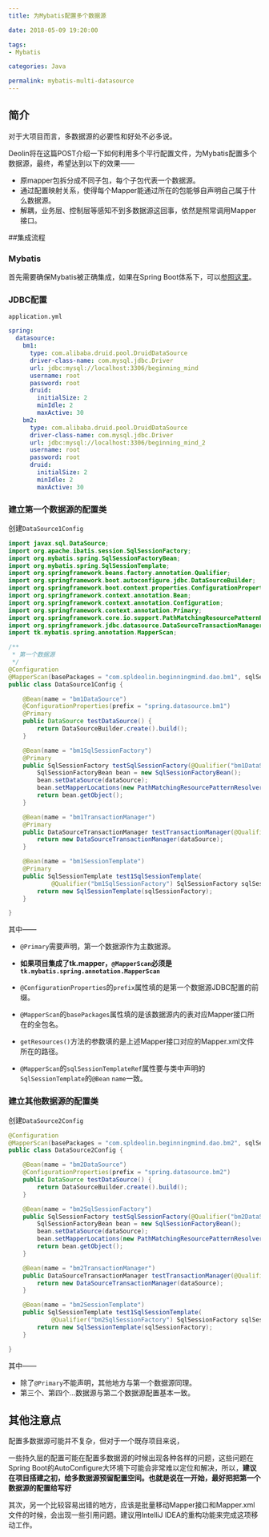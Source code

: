 ```yaml
---
title: 为Mybatis配置多个数据源

date: 2018-05-09 19:20:00

tags:
- Mybatis

categories: Java

permalink: mybatis-multi-datasource
---
```


## 简介

对于大项目而言，多数据源的必要性和好处不必多说。

Deolin将在这篇POST介绍一下如何利用多个平行配置文件，为Mybatis配置多个数据源，最终，希望达到以下的效果——

- 原mapper包拆分成不同子包，每个子包代表一个数据源。
- 通过配置映射关系，使得每个Mapper能通过所在的包能够自声明自己属于什么数据源。
- 解耦，业务层、控制层等感知不到多数据源这回事，依然是照常调用Mapper接口。



##集成流程 

### Mybatis

首先需要确保Mybatis被正确集成，如果在Spring Boot体系下，可以[参照这里](http://spldeolin.com/posts/spring-boot-mybatis-tkmapper-pagehelper)。



### JDBC配置

`application.yml`

~~~yaml
spring:
  datasource:
  	bm1:
      type: com.alibaba.druid.pool.DruidDataSource
      driver-class-name: com.mysql.jdbc.Driver
      url: jdbc:mysql://localhost:3306/beginning_mind
      username: root
      password: root
      druid:
        initialSize: 2
        minIdle: 2
        maxActive: 30
    bm2:
      type: com.alibaba.druid.pool.DruidDataSource
      driver-class-name: com.mysql.jdbc.Driver
      url: jdbc:mysql://localhost:3306/beginning_mind_2
      username: root
      password: root
      druid:
        initialSize: 2
        minIdle: 2
        maxActive: 30
~~~



### 建立第一个数据源的配置类

创建`DataSource1Config`

~~~java
import javax.sql.DataSource;
import org.apache.ibatis.session.SqlSessionFactory;
import org.mybatis.spring.SqlSessionFactoryBean;
import org.mybatis.spring.SqlSessionTemplate;
import org.springframework.beans.factory.annotation.Qualifier;
import org.springframework.boot.autoconfigure.jdbc.DataSourceBuilder;
import org.springframework.boot.context.properties.ConfigurationProperties;
import org.springframework.context.annotation.Bean;
import org.springframework.context.annotation.Configuration;
import org.springframework.context.annotation.Primary;
import org.springframework.core.io.support.PathMatchingResourcePatternResolver;
import org.springframework.jdbc.datasource.DataSourceTransactionManager;
import tk.mybatis.spring.annotation.MapperScan;

/**
 * 第一个数据源
 */
@Configuration
@MapperScan(basePackages = "com.spldeolin.beginningmind.dao.bm1", sqlSessionTemplateRef = "bm1SessionTemplate")
public class DataSource1Config {

    @Bean(name = "bm1DataSource")
    @ConfigurationProperties(prefix = "spring.datasource.bm1")
    @Primary
    public DataSource testDataSource() {
        return DataSourceBuilder.create().build();
    }

    @Bean(name = "bm1SqlSessionFactory")
    @Primary
    public SqlSessionFactory testSqlSessionFactory(@Qualifier("bm1DataSource") DataSource dataSource) throws Exception {
        SqlSessionFactoryBean bean = new SqlSessionFactoryBean();
        bean.setDataSource(dataSource);
        bean.setMapperLocations(new PathMatchingResourcePatternResolver().getResources("classpath:mapper/bm1/*.xml"));
        return bean.getObject();
    }

    @Bean(name = "bm1TransactionManager")
    @Primary
    public DataSourceTransactionManager testTransactionManager(@Qualifier("bm1DataSource") DataSource dataSource) {
        return new DataSourceTransactionManager(dataSource);
    }

    @Bean(name = "bm1SessionTemplate")
    @Primary
    public SqlSessionTemplate test1SqlSessionTemplate(
            @Qualifier("bm1SqlSessionFactory") SqlSessionFactory sqlSessionFactory) {
        return new SqlSessionTemplate(sqlSessionFactory);
    }

}
~~~



其中——

- `@Primary`需要声明，第一个数据源作为主数据源。
- **如果项目集成了tk.mapper，`@MapperScan`必须是`tk.mybatis.spring.annotation.MapperScan`**

- `@ConfigurationProperties`的`prefix`属性填的是第一个数据源JDBC配置的前缀。

- `@MapperScan`的`basePackages`属性填的是该数据源内的表对应Mapper接口所在的全包名。
- `getResources()`方法的参数填的是上述Mapper接口对应的Mapper.xml文件所在的路径。
- `@MapperScan`的`sqlSessionTemplateRef`属性要与类中声明的`SqlSessionTemplate`的`@Bean` `name`一致。



### 建立其他数据源的配置类

创建`DataSource2Config`

~~~java
@Configuration
@MapperScan(basePackages = "com.spldeolin.beginningmind.dao.bm2", sqlSessionTemplateRef = "bm2SessionTemplate")
public class DataSource2Config {

    @Bean(name = "bm2DataSource")
    @ConfigurationProperties(prefix = "spring.datasource.bm2")
    public DataSource testDataSource() {
        return DataSourceBuilder.create().build();
    }

    @Bean(name = "bm2SqlSessionFactory")
    public SqlSessionFactory testSqlSessionFactory(@Qualifier("bm2DataSource") DataSource dataSource) throws Exception {
        SqlSessionFactoryBean bean = new SqlSessionFactoryBean();
        bean.setDataSource(dataSource);
        bean.setMapperLocations(new PathMatchingResourcePatternResolver().getResources("classpath:mapper/bm2/*.xml"));
        return bean.getObject();
    }

    @Bean(name = "bm2TransactionManager")
    public DataSourceTransactionManager testTransactionManager(@Qualifier("bm2DataSource") DataSource dataSource) {
        return new DataSourceTransactionManager(dataSource);
    }

    @Bean(name = "bm2SessionTemplate")
    public SqlSessionTemplate test1SqlSessionTemplate(
            @Qualifier("bm2SqlSessionFactory") SqlSessionFactory sqlSessionFactory) {
        return new SqlSessionTemplate(sqlSessionFactory);
    }

}
~~~



其中——

- 除了`@Primary`不能声明，其他地方与第一个数据源同理。
- 第三个、第四个...数据源与第二个数据源配置基本一致。



## 其他注意点

配置多数据源可能并不复杂，但对于一个既存项目来说，

一些持久层的配置可能在配置多数据源的时候出现各种各样的问题，这些问题在Spring Boot的AutoConfigure大环境下可能会非常难以定位和解决，所以，**建议在项目搭建之初，给多数据源预留配置空间。也就是说在一开始，最好把把第一个数据源的配置给写好**

其次，另一个比较容易出错的地方，应该是批量移动Mapper接口和Mapper.xml文件的时候，会出现一些引用问题。建议用IntelliJ IDEA的重构功能来完成这项移动工作。